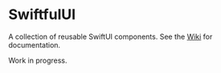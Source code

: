 # SwiftfulUI

A collection of reusable SwiftUI components. See the [Wiki](https://github.com/SwiftfulThinking/SwiftfulUI/wiki) for documentation.

Work in progress.
